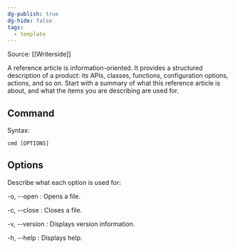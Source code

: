 ```yaml
---
dg-publish: true
dg-hide: false
tags:
  - template
---
```

Source: [[Writerside]]

A reference article is information-oriented.
It provides a structured description of a product: its APIs, classes, functions, configuration options, actions, and so on. Start with a summary of what this reference article is about, and what the items you are describing are used for.

## Command

Syntax:

```shell
cmd [OPTIONS]
```

## Options

Describe what each option is used for:

-o, --open
: Opens a file.

-c, --close
: Closes a file.

-v, --version
: Displays version information.

-h, --help
: Displays help.

<seealso>
    <!--Provide links to related how-to guides, overviews, and tutorials.-->
</seealso>